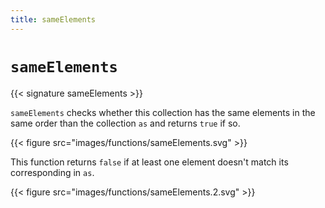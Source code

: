 ```yaml
---
title: sameElements
---
```


# `sameElements`

{{< signature sameElements >}}

`sameElements` checks whether this collection has the same elements in the same order than the collection `as` and returns `true` if so.

{{< figure src="images/functions/sameElements.svg" >}}

This function returns `false` if at least one element doesn't match its corresponding in `as`.

{{< figure src="images/functions/sameElements.2.svg" >}}
